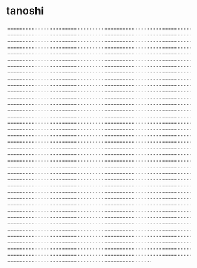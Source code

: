 # tanoshi
.............................................................................................................................................................................................................................................................................................................................................................................................................................................................................................................................................................................................................................................................................................................................................................................................................................................................................................................................................................................................................................................................................................................................................................................................................................................................................................................................................................................................................................................................................................................................................................................................................................................................................................................................................................................................................................................................................................................................................................................................................................................................................................................................................................................................................................................................................................................................................................................................................................................................................................................................................................................................................................................................................................................................................................................................................................................................................................................................................................................................................................................................................................................................................................................................................................................................................................................................................................................................................................................................................................................................................................................................................................................................................................................................................................................................................................................................................................................................................................................................................................................................................................................................................................................................................................................................................................................................................................................................................................................................................................................................................................................................................................................................................................................................................................................................................................................................................